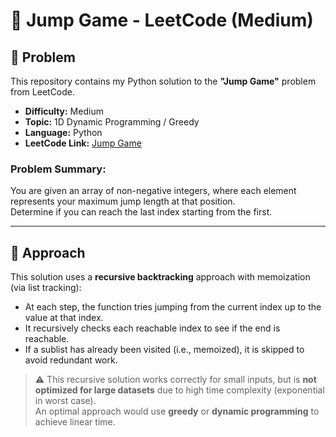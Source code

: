 # 🦘 Jump Game - LeetCode (Medium)

## 📘 Problem

This repository contains my Python solution to the **"Jump Game"** problem from LeetCode.

- **Difficulty:** Medium  
- **Topic:** 1D Dynamic Programming / Greedy  
- **Language:** Python  
- **LeetCode Link:** [Jump Game](https://leetcode.com/problems/jump-game/)

### Problem Summary:
You are given an array of non-negative integers, where each element represents your maximum jump length at that position.  
Determine if you can reach the last index starting from the first.

---

## 🧠 Approach

This solution uses a **recursive backtracking** approach with memoization (via list tracking):

- At each step, the function tries jumping from the current index up to the value at that index.
- It recursively checks each reachable index to see if the end is reachable.
- If a sublist has already been visited (i.e., memoized), it is skipped to avoid redundant work.

> ⚠️ This recursive solution works correctly for small inputs, but is **not optimized for large datasets** due to high time complexity (exponential in worst case).  
> An optimal approach would use **greedy** or **dynamic programming** to achieve linear time.

